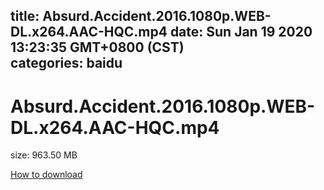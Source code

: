 
title: Absurd.Accident.2016.1080p.WEB-DL.x264.AAC-HQC.mp4
date: Sun Jan 19 2020 13:23:35 GMT+0800 (CST)    
categories: baidu
---

# Absurd.Accident.2016.1080p.WEB-DL.x264.AAC-HQC.mp4
size: 963.50 MB
 
 

[How to download](https://bpcam.bemobtrk.com/go/2ceec3aa-1ca2-46d6-b9ff-aaa5c184517c?jno=220)